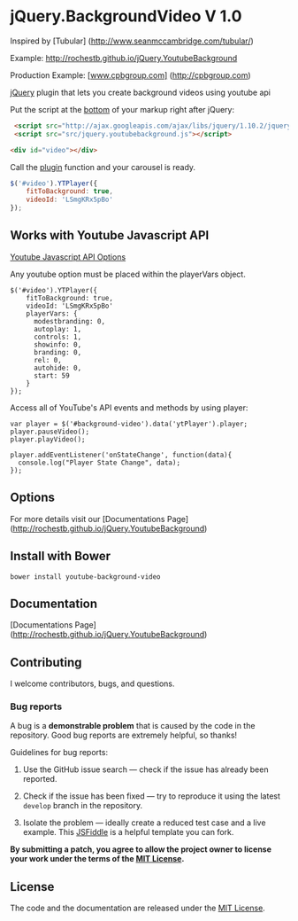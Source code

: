 # jQuery.BackgroundVideo V 1.0
Inspired by [Tubular] (http://www.seanmccambridge.com/tubular/)

Example: http://rochestb.github.io/jQuery.YoutubeBackground

Production Example: [www.cpbgroup.com] (http://cpbgroup.com)

[jQuery](http://jquery.com/) plugin that lets you create background videos using youtube api


Put the script at the [bottom](https://developer.yahoo.com/performance/rules.html#js_bottom) of your markup right after jQuery:

```html
 <script src="http://ajax.googleapis.com/ajax/libs/jquery/1.10.2/jquery.min.js"></script>
 <script src="src/jquery.youtubebackground.js"></script>
```

```html
<div id="video"></div>
```

Call the [plugin](http://learn.jquery.com/plugins/) function and your carousel is ready.

```javascript
$('#video').YTPlayer({
    fitToBackground: true,
    videoId: 'LSmgKRx5pBo'
});
```

## Works with Youtube Javascript API

[Youtube Javascript API Options](https://developers.google.com/youtube/js_api_reference)

Any youtube option must be placed within the playerVars object.
```
$('#video').YTPlayer({
    fitToBackground: true,
    videoId: 'LSmgKRx5pBo'
    playerVars: {
      modestbranding: 0,
      autoplay: 1,
      controls: 1,
      showinfo: 0,
      branding: 0,
      rel: 0,
      autohide: 0,
      start: 59
    }
});
```

Access all of YouTube's API events and methods by using player:
```
var player = $('#background-video').data('ytPlayer').player;
player.pauseVideo();
player.playVideo();

player.addEventListener('onStateChange', function(data){
  console.log("Player State Change", data);
});

```

## Options
For more details visit our [Documentations Page] (http://rochestb.github.io/jQuery.YoutubeBackground)


## Install with Bower

```
bower install youtube-background-video
```
## Documentation

[Documentations Page] (http://rochestb.github.io/jQuery.YoutubeBackground)

## Contributing

I welcome contributors, bugs, and questions.

### Bug reports

A bug is a **demonstrable problem** that is caused by the code in the repository. Good bug reports are extremely helpful, so thanks!

Guidelines for bug reports:

  1. Use the GitHub issue search — check if the issue has already been reported.

  2. Check if the issue has been fixed — try to reproduce it using the latest `develop` branch in the repository.

  3. Isolate the problem — ideally create a reduced test case and a live example. This [JSFiddle](http://jsfiddle.net/u3FTZ/) is a helpful template you can fork.


**By submitting a patch, you agree to allow the project owner to
license your work under the terms of the [MIT License](LICENSE).**

## License

The code and the documentation are released under the [MIT License](LICENSE).
